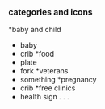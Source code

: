### categories and icons
*baby and child
- baby
- crib
*food
- plate
- fork
*veterans
- something
*pregnancy
- crib
*free clinics
- health sign
.
.
.

